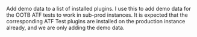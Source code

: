Add demo data to a list of installed plugins. I use this to add demo data for the OOTB ATF tests to work in sub-prod instances. It is expected that the corresponding ATF Test plugins are installed on the production instance already, and we are only adding the demo data.